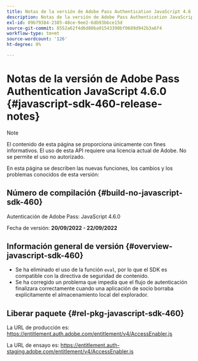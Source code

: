```yaml
---
title: Notas de la versión de Adobe Pass Authentication JavaScript 4.6.0
description: Notas de la versión de Adobe Pass Authentication JavaScript 4.6.0
exl-id: 09b79384-2385-48ce-9ee2-6db93bbce15d
source-git-commit: 8552a62f4d6d80ba91543390bf0689d942b3a6f4
workflow-type: tm+mt
source-wordcount: '126'
ht-degree: 0%

---
```


# Notas de la versión de Adobe Pass Authentication JavaScript 4.6.0 {#javascript-sdk-460-release-notes}

>[!NOTE]
>
>El contenido de esta página se proporciona únicamente con fines informativos. El uso de esta API requiere una licencia actual de Adobe. No se permite el uso no autorizado.

En esta página se describen las nuevas funciones, los cambios y los problemas conocidos de esta versión:

## Número de compilación {#build-no-javascript-sdk-460}

Autenticación de Adobe Pass: JavaScript 4.6.0

Fecha de versión: **20/09/2022 - 22/09/2022**


## Información general de versión {#overview-javascript-sdk-460}

* Se ha eliminado el uso de la función `eval`, por lo que el SDK es compatible con la directiva de seguridad de contenido.
* Se ha corregido un problema que impedía que el flujo de autenticación finalizara correctamente cuando una aplicación de socio borraba explícitamente el almacenamiento local del explorador.


## Liberar paquete {#rel-pkg-javascript-sdk-460}

La URL de producción es: https://entitlement.auth.adobe.com/entitlement/v4/AccessEnabler.js

La URL de ensayo es: https://entitlement.auth-staging.adobe.com/entitlement/v4/AccessEnabler.js

